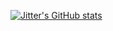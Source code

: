 [![Jitter's GitHub stats](https://github-readme-stats.vercel.app/api?username=jitterdev)](https://github.com/anuraghazra/github-readme-stats)
